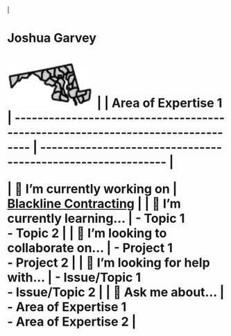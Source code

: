 <div align="left">

| <h1>Joshua Garvey<h1><img src="/images/md.svg" alt="Profile Image" width="200"> |                                                              |
Area of Expertise 1
| ------------------------------------------------------------------------------- | ------------------------------------------------------------ |


| 🔭 I’m currently working on                                                     | [Blackline Contracting](https://blackline.joshuagarvey.com/) |
| 🌱 I’m currently learning...                                                    | - Topic 1 <br> - Topic 2                                     |
| 👯 I’m looking to collaborate on...                                             | - Project 1 <br> - Project 2                                 |
| 🤔 I’m looking for help with...                                                 | - Issue/Topic 1 <br> - Issue/Topic 2                         |
| 💬 Ask me about...                                                              | - Area of Expertise 1 <br> - Area of Expertise 2             |

</div>
